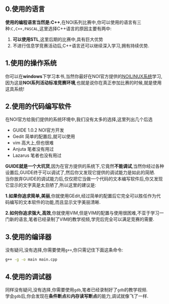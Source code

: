 ## 0.使用的语言

**使用的编程语言当然是:C++**,在NOI系列比赛中,你可以使用的语言有三种:`C,C++,PASCAL`,这里选择C++语言的原因主要有两中:

 1. **可以使用STL**,这里后期的比赛中,具有巨大优势
 2. 不进行信息学竞赛活动后,C++语言还可以继续深入学习,拥有持续优势.

## 1.使用的操作系统

你可以在**windows**下学习本书,当然你最好在NOI官方提供的[NOILINUX系统](http://www.noi.cn/noi-linux)学习,因为这是**NOI系列活动标准竞赛环境**,也就是说你在真正参加比赛的时候,就是使用这具系统!

## 2.使用的代码编写软件

在NOI官方给我们提供的系统环境中,我们没有太多的选择,这里列出几个后选

  - GUIDE 1.0.2 NOI官方开发
  - Gedit 简单的配置后,就可以使用
  - vim 高大上,但也很难
  - Anjuta 笔者没有用过
  - Lazarus 笔者也没有用过

**GUIDE就是一个大坑货**,因为在官方提供的系统下,它竟然**不能调试**,当然你经过各种设置后,GUIDE终于可以调试了,然后你又发现它提供的调试能力是如此的简陋.  
当你放弃GUIDE的调试能力后,仅仅把它当做一个代码的文本编写软件后,你又发现它显示的文字真是太丑陋了,所以这里的建议是:  

**1.如果你追求简单,美丽**,你就使用GEdit,经过简单的配置后它完全可以胜任作为代码编写的文本软件的功能,而且显示文字美丽清晰.

**2.如何你追求强大,高效**,你就使用VIM,但是VIM的配置与使用很困难,不亚于学习一门新的语言,笔者已经录制了VIM的教学视频,学完后完全可以满足竞赛的需要.

## 3.使用的编译器

没有疑问,没有选择,你需要使用`g++`,你只需记住下面这条命令:


```bash
g++ -g -o main main.cpp
```

## 4.使用的调试器

同样没有疑问,没有选择,你需要使用`gdb`,笔者已经录制好了`gdb`的教学视频.  
学会`gdb`后,你会发现在**条件断点**和**内存读写断点**的能力,调试就像飞了一样.
